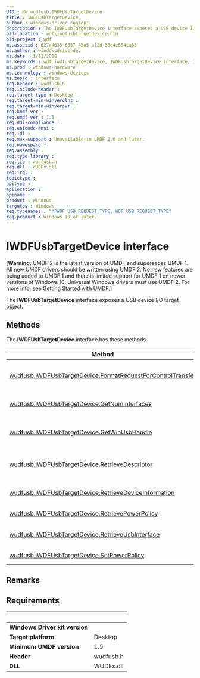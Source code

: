 ```yaml
---
UID : NN:wudfusb.IWDFUsbTargetDevice
title : IWDFUsbTargetDevice
author : windows-driver-content
description : The IWDFUsbTargetDevice interface exposes a USB device I/O target object.
old-location : wdf\iwdfusbtargetdevice.htm
old-project : wdf
ms.assetid : 627a4633-6857-43a5-af2d-36e4e554ca83
ms.author : windowsdriverdev
ms.date : 1/11/2018
ms.keywords : wdf.iwdfusbtargetdevice, IWDFUsbTargetDevice interface, IWDFUsbTargetDevice interface, described, IWDFUsbTargetDevice, wudfusb/IWDFUsbTargetDevice, UMDFUSBref_4ff51830-55c1-4e2c-b095-8ca88bd2e56f.xml, umdf.iwdfusbtargetdevice
ms.prod : windows-hardware
ms.technology : windows-devices
ms.topic : interface
req.header : wudfusb.h
req.include-header : 
req.target-type : Desktop
req.target-min-winverclnt : 
req.target-min-winversvr : 
req.kmdf-ver : 
req.umdf-ver : 1.5
req.ddi-compliance : 
req.unicode-ansi : 
req.idl : 
req.max-support : Unavailable in UMDF 2.0 and later.
req.namespace : 
req.assembly : 
req.type-library : 
req.lib : wudfusb.h
req.dll : WUDFx.dll
req.irql : 
topictype : 
apitype : 
apilocation : 
apiname : 
product : Windows
targetos : Windows
req.typenames : "*PWDF_USB_REQUEST_TYPE, WDF_USB_REQUEST_TYPE"
req.product : Windows 10 or later.
---
```


# IWDFUsbTargetDevice interface

<p class="CCE_Message">[<b>Warning:</b> UMDF 2 is the latest version of UMDF and supersedes UMDF 1.  All new UMDF drivers should be written using UMDF 2.  No new features are being added to UMDF 1 and there is limited support for UMDF 1 on newer versions of Windows 10.  Universal Windows drivers must use UMDF 2.  For more info, see <a href="https://docs.microsoft.com/en-us/windows-hardware/drivers/wdf/getting-started-with-umdf-version-2">Getting Started with UMDF</a>.]


The <b>IWDFUsbTargetDevice</b> interface exposes a USB device I/O target object.

## Methods

<p>The <b>IWDFUsbTargetDevice</b> interface has these methods.</p>

| Method | Description |
| ---- |:---- |
| [wudfusb.IWDFUsbTargetDevice.FormatRequestForControlTransfer](nf-wudfusb-iwdfusbtargetdevice-formatrequestforcontroltransfer.md) | The FormatRequestForControlTransfer method formats an I/O request object for a USB control transfer. |
| [wudfusb.IWDFUsbTargetDevice.GetNumInterfaces](nf-wudfusb-iwdfusbtargetdevice-getnuminterfaces.md) | The GetNumInterfaces method retrieves the number of USB interfaces for the USB device. |
| [wudfusb.IWDFUsbTargetDevice.GetWinUsbHandle](nf-wudfusb-iwdfusbtargetdevice-getwinusbhandle.md) | The GetWinUsbHandle method retrieves the WinUsb interface handle that is associated with a I/O target device object. |
| [wudfusb.IWDFUsbTargetDevice.RetrieveDescriptor](nf-wudfusb-iwdfusbtargetdevice-retrievedescriptor.md) | The RetrieveDescriptor method retrieves a USB descriptor, which can describe a device, configuration, or string. |
| [wudfusb.IWDFUsbTargetDevice.RetrieveDeviceInformation](nf-wudfusb-iwdfusbtargetdevice-retrievedeviceinformation.md) | The RetrieveDeviceInformation method retrieves device information of the specified type. |
| [wudfusb.IWDFUsbTargetDevice.RetrievePowerPolicy](nf-wudfusb-iwdfusbtargetdevice-retrievepowerpolicy.md) | The RetrievePowerPolicy method retrieves a WinUsb power policy. |
| [wudfusb.IWDFUsbTargetDevice.RetrieveUsbInterface](nf-wudfusb-iwdfusbtargetdevice-retrieveusbinterface.md) | The RetrieveUsbInterface method retrieves the specified USB interface for a USB device. |
| [wudfusb.IWDFUsbTargetDevice.SetPowerPolicy](nf-wudfusb-iwdfusbtargetdevice-setpowerpolicy.md) | The SetPowerPolicy method sets the WinUsb power policy. |

## Remarks



## Requirements
| &nbsp; | &nbsp; |
| ---- |:---- |
| **Windows Driver kit version** |  |
| **Target platform** | Desktop |
| **Minimum UMDF version** | 1.5 |
| **Header** | wudfusb.h |
| **DLL** | WUDFx.dll |